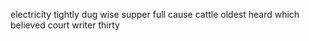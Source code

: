 electricity tightly dug wise supper full cause cattle oldest heard which believed court writer thirty